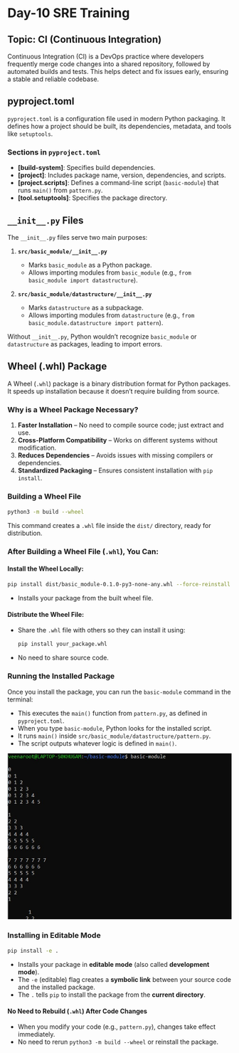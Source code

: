 # Day-10 SRE Training

## Topic: CI (Continuous Integration)

Continuous Integration (CI) is a DevOps practice where developers frequently merge code
changes into a shared repository, followed by automated builds and tests. This helps detect and
fix issues early, ensuring a stable and reliable codebase.

## pyproject.toml
`pyproject.toml` is a configuration file used in modern Python packaging. It defines how a project
should be built, its dependencies, metadata, and tools like `setuptools`.

### Sections in `pyproject.toml`
- **[build-system]**: Specifies build dependencies.
- **[project]**: Includes package name, version, dependencies, and scripts.
- **[project.scripts]**: Defines a command-line script (`basic-module`) that runs `main()` from `pattern.py`.
- **[tool.setuptools]**: Specifies the package directory.

## `__init__.py` Files
The `__init__.py` files serve two main purposes:

1. **`src/basic_module/__init__.py`**
   - Marks `basic_module` as a Python package.
   - Allows importing modules from `basic_module` (e.g., `from basic_module import datastructure`).

2. **`src/basic_module/datastructure/__init__.py`**
   - Marks `datastructure` as a subpackage.
   - Allows importing modules from `datastructure` (e.g., `from basic_module.datastructure import pattern`).

Without `__init__.py`, Python wouldn’t recognize `basic_module` or `datastructure` as packages, leading to import errors.

## Wheel (.whl) Package
A Wheel (`.whl`) package is a binary distribution format for Python packages. It speeds up
installation because it doesn’t require building from source.

### Why is a Wheel Package Necessary?
1. **Faster Installation** – No need to compile source code; just extract and use.
2. **Cross-Platform Compatibility** – Works on different systems without modification.
3. **Reduces Dependencies** – Avoids issues with missing compilers or dependencies.
4. **Standardized Packaging** – Ensures consistent installation with `pip install`.

### Building a Wheel File
```sh
python3 -m build --wheel
```
This command creates a `.whl` file inside the `dist/` directory, ready for distribution.

### After Building a Wheel File (`.whl`), You Can:
#### Install the Wheel Locally:
```sh
pip install dist/basic_module-0.1.0-py3-none-any.whl --force-reinstall
```
- Installs your package from the built wheel file.

#### Distribute the Wheel File:
- Share the `.whl` file with others so they can install it using:
  ```sh
  pip install your_package.whl
  ```
- No need to share source code.

### Running the Installed Package
Once you install the package, you can run the `basic-module` command in the terminal:
- This executes the `main()` function from `pattern.py`, as defined in `pyproject.toml`.
- When you type `basic-module`, Python looks for the installed script.
- It runs `main()` inside `src/basic_module/datastructure/pattern.py`.
- The script outputs whatever logic is defined in `main()`.

![](../images/day-10/screenshot1.jpg)

### Installing in Editable Mode
```sh
pip install -e .
```
- Installs your package in **editable mode** (also called **development mode**).
- The `-e` (editable) flag creates a **symbolic link** between your source code and the installed package.
- The `.` tells `pip` to install the package from the **current directory**.

#### No Need to Rebuild (`.whl`) After Code Changes
- When you modify your code (e.g., `pattern.py`), changes take effect immediately.
- No need to rerun `python3 -m build --wheel` or reinstall the package.

